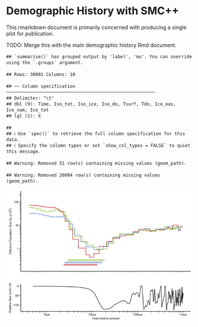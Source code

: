 Demographic History with SMC++
================

This rmarkdown document is primarily concerned with producing a single
plot for publication.

TODO: Merge this with the main demographic history Rmd document.

    ## `summarise()` has grouped output by 'label', 'mu'. You can override using the `.groups` argument.

    ## Rows: 30001 Columns: 10

    ## ── Column specification ────────────────────────────────────────────────────────
    ## Delimiter: "\t"
    ## dbl (9): Time, Iso_tot, Iso_ice, Iso_do, Tsurf, Tdo, Ice_eas, Ice_nam, Ice_tot
    ## lgl (1): X

    ## 
    ## ℹ Use `spec()` to retrieve the full column specification for this data.
    ## ℹ Specify the column types or set `show_col_types = FALSE` to quiet this message.

    ## Warning: Removed 51 row(s) containing missing values (geom_path).

    ## Warning: Removed 20004 row(s) containing missing values (geom_path).

![](x50.smc_files/figure-gfm/unnamed-chunk-1-1.png)<!-- -->
